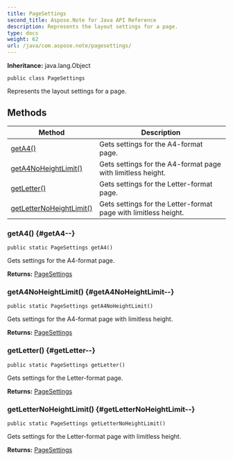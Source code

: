 ```yaml
---
title: PageSettings
second_title: Aspose.Note for Java API Reference
description: Represents the layout settings for a page.
type: docs
weight: 62
url: /java/com.aspose.note/pagesettings/
---
```


**Inheritance:**
java.lang.Object
```
public class PageSettings
```

Represents the layout settings for a page.
## Methods

| Method | Description |
| --- | --- |
| [getA4()](#getA4--) | Gets settings for the A4-format page. |
| [getA4NoHeightLimit()](#getA4NoHeightLimit--) | Gets settings for the A4-format page with limitless height. |
| [getLetter()](#getLetter--) | Gets settings for the Letter-format page. |
| [getLetterNoHeightLimit()](#getLetterNoHeightLimit--) | Gets settings for the Letter-format page with limitless height. |
### getA4() {#getA4--}
```
public static PageSettings getA4()
```


Gets settings for the A4-format page.

**Returns:**
[PageSettings](../../com.aspose.note/pagesettings)
### getA4NoHeightLimit() {#getA4NoHeightLimit--}
```
public static PageSettings getA4NoHeightLimit()
```


Gets settings for the A4-format page with limitless height.

**Returns:**
[PageSettings](../../com.aspose.note/pagesettings)
### getLetter() {#getLetter--}
```
public static PageSettings getLetter()
```


Gets settings for the Letter-format page.

**Returns:**
[PageSettings](../../com.aspose.note/pagesettings)
### getLetterNoHeightLimit() {#getLetterNoHeightLimit--}
```
public static PageSettings getLetterNoHeightLimit()
```


Gets settings for the Letter-format page with limitless height.

**Returns:**
[PageSettings](../../com.aspose.note/pagesettings)
